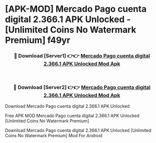 # [APK-MOD] Mercado Pago  cuenta digital 2.366.1 APK Unlocked - [Unlimited Coins No Watermark Premium] f49yr



<div align="center">
<h3>🔴 Download [Server1] 👉👉 <a href="https://momento.my/?title=Mercado_Pago__cuenta_digital_2.366.1_APK_Unlocked">Mercado Pago  cuenta digital 2.366.1 APK Unlocked Mod Apk</a></h3><br>

<h3>🔴 Download [Server2] 👉👉 <a href="https://momento.my/?title=Mercado_Pago__cuenta_digital_2.366.1_APK_Unlocked">Mercado Pago  cuenta digital 2.366.1 APK Unlocked Mod Apk</a></h3>
</div>



Download Mercado Pago  cuenta digital 2.366.1 APK Unlocked 

Free APK MOD Mercado Pago  cuenta digital 2.366.1 APK Unlocked [Unlimited Coins No Watermark Premium]

Download Mercado Pago  cuenta digital 2.366.1 APK Unlocked [Unlimited Coins No Watermark Premium] Mod For Android
